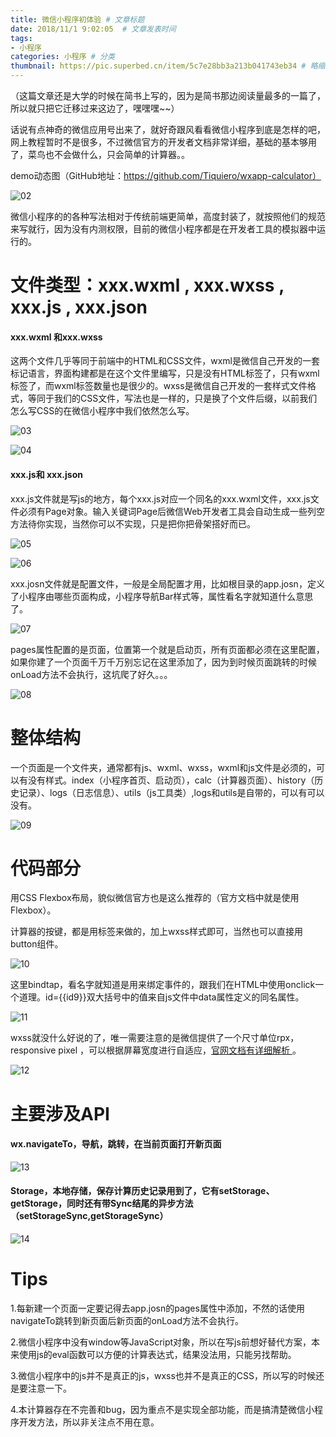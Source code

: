 ```yaml
---
title: 微信小程序初体验 # 文章标题  
date: 2018/11/1 9:02:05  # 文章发表时间
tags:
- 小程序
categories: 小程序 # 分类
thumbnail: https://pic.superbed.cn/item/5c7e28bb3a213b041743eb34 # 略缩图
---
```


（这篇文章还是大学的时候在简书上写的，因为是简书那边阅读量最多的一篇了，所以就只把它迁移过来这边了，嘿嘿嘿~~）

话说有点神奇的微信应用号出来了，就好奇跟风看看微信小程序到底是怎样的吧，网上教程暂时不是很多，不过微信官方的开发者文档非常详细，基础的基本够用了，菜鸟也不会做什么，只会简单的计算器。。

demo动态图（GitHub地址：https://github.com/Tiquiero/wxapp-calculator）

![02](https://pic.superbed.cn/item/5c7e27993a213b041743d172)

微信小程序的的各种写法相对于传统前端更简单，高度封装了，就按照他们的规范来写就行，因为没有内测权限，目前的微信小程序都是在开发者工具的模拟器中运行的。

# 文件类型：xxx.wxml , xxx.wxss ,  xxx.js , xxx.json

#### xxx.wxml 和xxx.wxss

这两个文件几乎等同于前端中的HTML和CSS文件，wxml是微信自己开发的一套标记语言，界面构建都是在这个文件里编写，只是没有HTML标签了，只有wxml标签了，而wxml标签数量也是很少的。wxss是微信自己开发的一套样式文件格式，等同于我们的CSS文件，写法也是一样的，只是换了个文件后缀，以前我们怎么写CSS的在微信小程序中我们依然怎么写。

![03](https://pic.superbed.cn/item/5c7e27993a213b041743d174)

![04](https://pic.superbed.cn/item/5c7e27993a213b041743d177)

#### xxx.js和 xxx.json

xxx.js文件就是写js的地方，每个xxx.js对应一个同名的xxx.wxml文件，xxx.js文件必须有Page对象。输入关键词Page后微信Web开发者工具会自动生成一些列空方法待你实现，当然你可以不实现，只是把你把骨架搭好而已。

![05](https://pic.superbed.cn/item/5c7e27993a213b041743d17b)

![06](https://pic.superbed.cn/item/5c7e27993a213b041743d180)

xxx.josn文件就是配置文件，一般是全局配置才用，比如根目录的app.josn，定义了小程序由哪些页面构成，小程序导航Bar样式等，属性看名字就知道什么意思了。

![07](https://pic.superbed.cn/item/5c7e287d3a213b041743e3e6)

pages属性配置的是页面，位置第一个就是启动页，所有页面都必须在这里配置，如果你建了一个页面千万千万别忘记在这里添加了，因为到时候页面跳转的时候onLoad方法不会执行，这坑爬了好久。。。

![08](https://pic.superbed.cn/item/5c7e287d3a213b041743e3e8)

# 整体结构

一个页面是一个文件夹，通常都有js、wxml、wxss，wxml和js文件是必须的，可以有没有样式。index（小程序首页、启动页），calc（计算器页面）、history（历史记录）、logs（日志信息）、utils（js工具类）,logs和utils是自带的，可以有可以没有。

![09](https://pic.superbed.cn/item/5c7e287d3a213b041743e3ec)

# 代码部分

用CSS Flexbox布局，貌似微信官方也是这么推荐的（官方文档中就是使用Flexbox）。

计算器的按键，都是用标签来做的，加上wxss样式即可，当然也可以直接用button组件。

![10](https://pic.superbed.cn/item/5c7e287d3a213b041743e3f3)

这里bindtap，看名字就知道是用来绑定事件的，跟我们在HTML中使用onclick一个道理。id={{id9}}双大括号中的值来自js文件中data属性定义的同名属性。

![11](https://pic.superbed.cn/item/5c7e287d3a213b041743e3f6)

wxss就没什么好说的了，唯一需要注意的是微信提供了一个尺寸单位rpx，responsive pixel ，可以根据屏幕宽度进行自适应，[官网文档有详细解析 ](https://developers.weixin.qq.com/miniprogram/dev/framework/view/wxss.html)。

![12](https://pic.superbed.cn/item/5c7e28bb3a213b041743eb29)

# 主要涉及API

#### wx.navigateTo，导航，跳转，在当前页面打开新页面

![13](https://pic.superbed.cn/item/5c7e28bb3a213b041743eb2b)

#### Storage，本地存储，保存计算历史记录用到了，它有setStorage、getStorage，同时还有带Sync结尾的异步方法（setStorageSync,getStorageSync）

![14](https://pic.superbed.cn/item/5c7e28bb3a213b041743eb2e)

# Tips

1.每新建一个页面一定要记得去app.josn的pages属性中添加，不然的话使用navigateTo跳转到新页面后新页面的onLoad方法不会执行。

2.微信小程序中没有window等JavaScript对象，所以在写js前想好替代方案，本来使用js的eval函数可以方便的计算表达式，结果没法用，只能另找帮助。

3.微信小程序中的js并不是真正的js，wxss也并不是真正的CSS，所以写的时候还是要注意一下。

4.本计算器存在不完善和bug，因为重点不是实现全部功能，而是搞清楚微信小程序开发方法，所以非关注点不用在意。
